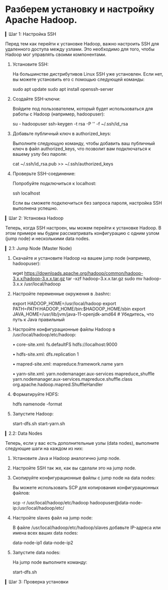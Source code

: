 # Разберем установку и настройку Apache Hadoop.

▎Шаг 1: Настройка SSH

Перед тем как перейти к установке Hadoop, важно настроить SSH для удаленного доступа между узлами. Это необходимо для того, чтобы Hadoop мог управлять своими компонентами.

1. Установите SSH:

   На большинстве дистрибутивов Linux SSH уже установлен. Если нет, вы можете установить его с помощью следующей команды:

      sudo apt update
   sudo apt install openssh-server
   

2. Создайте SSH-ключи:

   Войдите под пользователем, который будет использоваться для работы с Hadoop (например, hadoopuser):

      su - hadoopuser
   ssh-keygen -t rsa -P '' -f ~/.ssh/id_rsa
   

3. Добавьте публичный ключ в authorized_keys:

   Выполните следующую команду, чтобы добавить ваш публичный ключ в файл authorized_keys, что позволит вам подключаться к вашему узлу без пароля:

      cat ~/.ssh/id_rsa.pub >> ~/.ssh/authorized_keys
   

4. Проверьте SSH-соединение:

   Попробуйте подключиться к localhost:

      ssh localhost
   

   Если вы сможете подключиться без запроса пароля, настройка SSH выполнена успешно.

▎Шаг 2: Установка Hadoop

Теперь, когда SSH настроен, мы можем перейти к установке Hadoop. В этом примере мы будем рассматривать конфигурацию с одним узлом (jump node) и несколькими data nodes.

▎2.1: Jump Node (Master Node)

1. Скачайте и установите Hadoop на вашем jump node (например, hadoopuser):

      wget https://downloads.apache.org/hadoop/common/hadoop-3.x.x/hadoop-3.x.x.tar.gz
   tar -xzf hadoop-3.x.x.tar.gz
   sudo mv hadoop-3.x.x /usr/local/hadoop
   

2. Настройте переменные окружения в .bashrc:

      export HADOOP_HOME=/usr/local/hadoop
   export PATH=$PATH:$HADOOP_HOME/bin:$HADOOP_HOME/sbin
   export JAVA_HOME=/usr/lib/jvm/java-11-openjdk-amd64  # Убедитесь, что путь к Java правильный
   

3. Настройте конфигурационные файлы Hadoop в /usr/local/hadoop/etc/hadoop:

   • core-site.xml:
          <configuration>
       <property>
         <name>fs.defaultFS</name>
         <value>hdfs://localhost:9000</value>
       </property>
     </configuration>
     

   • hdfs-site.xml:
          <configuration>
       <property>
         <name>dfs.replication</name>
         <value>1</value>
       </property>
     </configuration>
     

   • mapred-site.xml:
          <configuration>
       <property>
         <name>mapreduce.framework.name</name>
         <value>yarn</value>
       </property>
     </configuration>
     

   • yarn-site.xml:
          <configuration>
       <property>
         <name>yarn.nodemanager.aux-services</name>
         <value>mapreduce_shuffle</value>
       </property>
       <property>
         <name>yarn.nodemanager.aux-services.mapreduce.shuffle.class</name>
         <value>org.apache.hadoop.mapred.ShuffleHandler</value>
       </property>
     </configuration>
     

4. Форматируйте HDFS:

      hdfs namenode -format
   

5. Запустите Hadoop:

      start-dfs.sh
   start-yarn.sh
   

▎2.2: Data Nodes

Теперь, если у вас есть дополнительные узлы (data nodes), выполните следующие шаги на каждом из них:

1. Установите Java и Hadoop аналогично jump node.

2. Настройте SSH так же, как вы сделали это на jump node.

3. Скопируйте конфигурационные файлы с jump node на data nodes:

   Вы можете использовать SCP для копирования конфигурационных файлов:

      scp -r /usr/local/hadoop/etc/hadoop hadoopuser@data-node-ip:/usr/local/hadoop/etc/
   

4. Настройте slaves файл на jump node:

   В файле /usr/local/hadoop/etc/hadoop/slaves добавьте IP-адреса или имена всех ваших data nodes:

      data-node-ip1
   data-node-ip2
   

5. Запустите data nodes:

   На jump node выполните команду:

      start-dfs.sh
   

▎Шаг 3: Проверка установки

